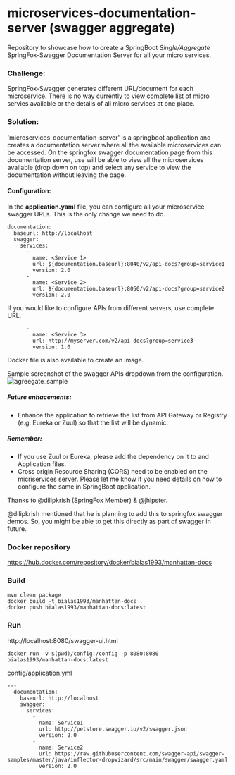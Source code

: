 # microservices-documentation-server (swagger aggregate)
Repository to showcase how to create a SpringBoot *Single/Aggregate* SpringFox-Swagger Documentation Server for all your micro services.

### Challenge:
   SpringFox-Swagger generates different URL/document for each microservice. There is no way currently to view complete list of micro servies available or the details of all micro services at one place.

### Solution:
'microservices-documentation-server' is a springboot application and creates a documentation server where all the available microservices can be accessed. On the springfox swagger documentation page from this documentation server, use will be able to view all the microservices available (drop down on top) and select any service to view the documentation without leaving the page.

#### Configuration:
In the **application.yaml** file, you can configure all your microservice swagger URLs. This is the only change we need to do.

```
documentation: 
  baseurl: http://localhost
  swagger: 
    services:   
      - 
        name: <Service 1>
        url: ${documentation.baseurl}:8040/v2/api-docs?group=service1
        version: 2.0
      - 
        name: <Service 2>
        url: ${documentation.baseurl}:8050/v2/api-docs?group=service2
        version: 2.0
```

If you would like to configure APIs from different servers, use complete URL.
```
      - 
        name: <Service 3>
        url: http://myserver.com/v2/api-docs?group=service3
        version: 1.0
```



Docker file is also available to create an image. 

Sample screenshot of the swagger APIs dropdown from the configuration.   
![agreegate_sample](https://user-images.githubusercontent.com/16730490/56501884-1b946600-64d6-11e9-9bfb-6a80f401fe6f.png)


##### Future enhacements:
* Enhance the application to retrieve the list from API Gateway or Registry (e.g. Eureka or Zuul) so that the list will be dynamic.


##### Remember:
* If you use Zuul or Eureka, please add the dependency on it to and Application files.
* Cross origin Resource Sharing (CORS) need to be enabled on the micriservices server. Please let me know if you need details on how to configure the same in SpringBoot application.


Thanks to @dilipkrish (SpringFox Member) & @jhipster.

@dilipkrish mentioned that he is planning to add this to springfox swagger demos. So, you might be able to get this directly as part of swagger in future.

### Docker repository

https://hub.docker.com/repository/docker/bialas1993/manhattan-docs 

### Build
``` 
mvn clean package
docker build -t bialas1993/manhattan-docs .
docker push bialas1993/manhattan-docs:latest
```

### Run

http://localhost:8080/swagger-ui.html

```
docker run -v $(pwd)/config:/config -p 8080:8080  bialas1993/manhattan-docs:latest
```

config/application.yml

``` 
---
  documentation: 
    baseurl: http://localhost
    swagger: 
      services:   
        - 
          name: Service1
          url: http://petstore.swagger.io/v2/swagger.json
          version: 2.0
        -
          name: Service2
          url: https://raw.githubusercontent.com/swagger-api/swagger-samples/master/java/inflector-dropwizard/src/main/swagger/swagger.yaml
          version: 2.0 
```